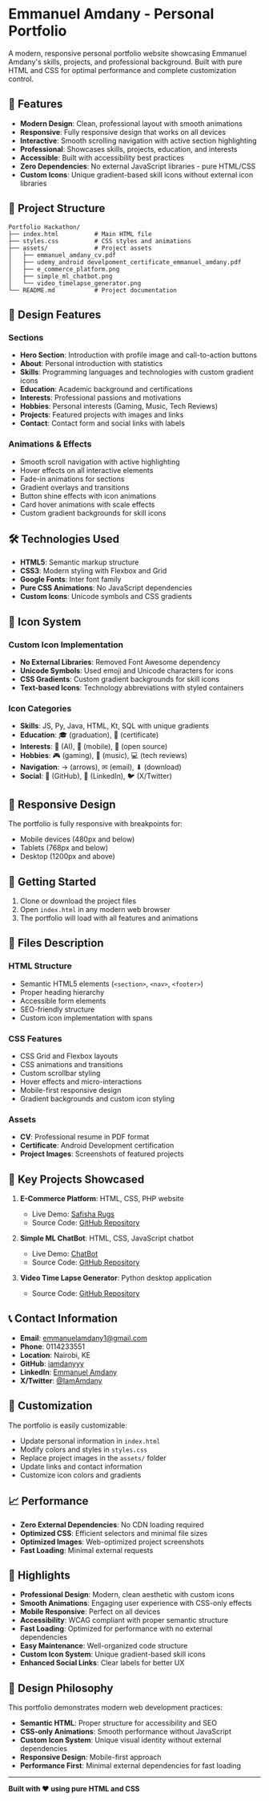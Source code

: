# Emmanuel Amdany - Personal Portfolio

A modern, responsive personal portfolio website showcasing Emmanuel Amdany's skills, projects, and professional background. Built with pure HTML and CSS for optimal performance and complete customization control.

## 🚀 Features

- **Modern Design**: Clean, professional layout with smooth animations
- **Responsive**: Fully responsive design that works on all devices
- **Interactive**: Smooth scrolling navigation with active section highlighting
- **Professional**: Showcases skills, projects, education, and interests
- **Accessible**: Built with accessibility best practices
- **Zero Dependencies**: No external JavaScript libraries - pure HTML/CSS
- **Custom Icons**: Unique gradient-based skill icons without external icon libraries

## 📁 Project Structure

```
Portfolio Hackathon/
├── index.html          # Main HTML file
├── styles.css          # CSS styles and animations
├── assets/             # Project assets
│   ├── emmanuel_amdany_cv.pdf
│   ├── udemy_android develpoment_certificate_emmanuel_amdany.pdf
│   ├── e_commerce_platform.png
│   ├── simple_ml_chatbot.png
│   └── video_timelapse_generator.png
└── README.md           # Project documentation
```

## 🎨 Design Features

### Sections
- **Hero Section**: Introduction with profile image and call-to-action buttons
- **About**: Personal introduction with statistics
- **Skills**: Programming languages and technologies with custom gradient icons
- **Education**: Academic background and certifications
- **Interests**: Professional passions and motivations
- **Hobbies**: Personal interests (Gaming, Music, Tech Reviews)
- **Projects**: Featured projects with images and links
- **Contact**: Contact form and social links with labels

### Animations & Effects
- Smooth scroll navigation with active highlighting
- Hover effects on all interactive elements
- Fade-in animations for sections
- Gradient overlays and transitions
- Button shine effects with icon animations
- Card hover animations with scale effects
- Custom gradient backgrounds for skill icons

## 🛠️ Technologies Used

- **HTML5**: Semantic markup structure
- **CSS3**: Modern styling with Flexbox and Grid
- **Google Fonts**: Inter font family
- **Pure CSS Animations**: No JavaScript dependencies
- **Custom Icons**: Unicode symbols and CSS gradients

## 🎯 Icon System

### Custom Icon Implementation
- **No External Libraries**: Removed Font Awesome dependency
- **Unicode Symbols**: Used emoji and Unicode characters for icons
- **CSS Gradients**: Custom gradient backgrounds for skill icons
- **Text-based Icons**: Technology abbreviations with styled containers

### Icon Categories
- **Skills**: JS, Py, Java, HTML, Kt, SQL with unique gradients
- **Education**: 🎓 (graduation), 📜 (certificate)
- **Interests**: 🤖 (AI), 📱 (mobile), 👥 (open source)
- **Hobbies**: 🎮 (gaming), 🎵 (music), 💻 (tech reviews)
- **Navigation**: → (arrows), ✉ (email), ⬇ (download)
- **Social**: 📂 (GitHub), 💼 (LinkedIn), 🐦 (X/Twitter)

## 📱 Responsive Design

The portfolio is fully responsive with breakpoints for:
- Mobile devices (480px and below)
- Tablets (768px and below)
- Desktop (1200px and above)

## 🚀 Getting Started

1. Clone or download the project files
2. Open `index.html` in any modern web browser
3. The portfolio will load with all features and animations

## 📄 Files Description

### HTML Structure
- Semantic HTML5 elements (`<section>`, `<nav>`, `<footer>`)
- Proper heading hierarchy
- Accessible form elements
- SEO-friendly structure
- Custom icon implementation with spans

### CSS Features
- CSS Grid and Flexbox layouts
- CSS animations and transitions
- Custom scrollbar styling
- Hover effects and micro-interactions
- Mobile-first responsive design
- Gradient backgrounds and custom icon styling

### Assets
- **CV**: Professional resume in PDF format
- **Certificate**: Android Development certification
- **Project Images**: Screenshots of featured projects

## 🎯 Key Projects Showcased

1. **E-Commerce Platform**: HTML, CSS, PHP website
   - Live Demo: [Safisha Rugs](https://iamdanyyy.github.io/Safisha-Rugs/)
   - Source Code: [GitHub Repository](https://github.com/iamdanyyy/Safisha-Rugs/)

2. **Simple ML ChatBot**: HTML, CSS, JavaScript chatbot
   - Live Demo: [ChatBot](https://iamdanyyy.github.io/Simple-Chatbot/)
   - Source Code: [GitHub Repository](https://github.com/iamdanyyy/Simple-Chatbot/)

3. **Video Time Lapse Generator**: Python desktop application
   - Source Code: [GitHub Repository](https://github.com/iamdanyyy/Video-Time-Lapse-Generator.git)

## 📞 Contact Information

- **Email**: emmanuelamdany1@gmail.com
- **Phone**: 0114233551
- **Location**: Nairobi, KE
- **GitHub**: [iamdanyyy](https://github.com/iamdanyyy)
- **LinkedIn**: [Emmanuel Amdany](https://linkedin.com/in/emmanuel-amdany-85ba23240)
- **X/Twitter**: [@IamAmdany](https://x.com/IamAmdany)

## 🔧 Customization

The portfolio is easily customizable:
- Update personal information in `index.html`
- Modify colors and styles in `styles.css`
- Replace project images in the `assets/` folder
- Update links and contact information
- Customize icon colors and gradients

## 📈 Performance

- **Zero External Dependencies**: No CDN loading required
- **Optimized CSS**: Efficient selectors and minimal file sizes
- **Optimized Images**: Web-optimized project screenshots
- **Fast Loading**: Minimal external requests

## 🌟 Highlights

- **Professional Design**: Modern, clean aesthetic with custom icons
- **Smooth Animations**: Engaging user experience with CSS-only effects
- **Mobile Responsive**: Perfect on all devices
- **Accessibility**: WCAG compliant with proper semantic structure
- **Fast Loading**: Optimized for performance with no external dependencies
- **Easy Maintenance**: Well-organized code structure
- **Custom Icon System**: Unique gradient-based skill icons
- **Enhanced Social Links**: Clear labels for better UX

## 🎨 Design Philosophy

This portfolio demonstrates modern web development practices:
- **Semantic HTML**: Proper structure for accessibility and SEO
- **CSS-only Animations**: Smooth performance without JavaScript
- **Custom Icon System**: Unique visual identity without external dependencies
- **Responsive Design**: Mobile-first approach
- **Performance First**: Minimal external dependencies for fast loading

---

**Built with ❤️ using pure HTML and CSS** 

